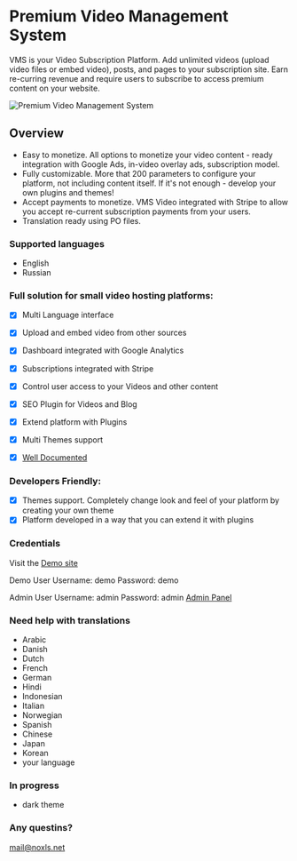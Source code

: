 # Premium Video Management System
VMS is your Video Subscription Platform. Add unlimited videos (upload video files or embed video), posts, and pages to your subscription site. Earn re-curring revenue and require users to subscribe to access premium content on your website.

![Premium Video Management System](https://demo.noxls.net/vms/documentation/images/main_750.png "Premium Video Management System")


## Overview
* Easy to monetize.
All options to monetize your video content - ready integration with Google Ads, in-video overlay ads, subscription model.
* ​Fully customizable.
More that 200 parameters to configure your platform, not including content itself. If it's not enough - develop your own plugins and themes!
* Accept payments to monetize.
VMS Video integrated with Stripe to allow you accept re-current subscription payments from your users.
* Translation ready using PO files.

### Supported languages
* English
* Russian

### Full solution for small video hosting platforms:
- [x] Multi Language interface
- [x] Upload and embed video from other sources
- [x] Dashboard integrated with Google Analytics
- [x] Subscriptions integrated with Stripe
- [x] Control user access to your Videos and other content
- [x] SEO Plugin for Videos and Blog
- [x] Extend platform with Plugins
- [x] Multi Themes support
- [x] [Well Documented](https://demo.noxls.net/vms/documentation)


### Developers Friendly:
- [x] Themes support. Completely change look and feel of your platform by creating your own theme
- [x] Platform developed in a way that you can extend it with plugins

### Credentials

Visit the [Demo site](http://vms-light-demo.noxls.net/)

Demo User
Username: demo 
Password: demo

Admin User
Username: admin 
Password: admin 
[Admin Panel](http://vms-light-demo.noxls.net/login)

### Need help with translations
* Arabic
* Danish
* Dutch
* French
* German
* Hindi
* Indonesian
* Italian
* Norwegian
* Spanish
* Сhinese
* Japan
* Korean
* your language

### In progress
* dark theme

### Any questins?
mail@noxls.net
